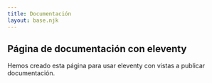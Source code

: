 ```yaml
---
title: Documentación 
layout: base.njk
---
```

## Página de documentación con eleventy
Hemos creado esta página para usar eleventy con vistas a publicar documentación.


